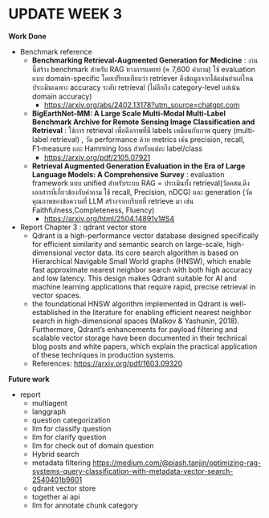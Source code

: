 # UPDATE WEEK 3
**Work Done**
- Benchmark reference
  - **Benchmarking Retrieval-Augmented Generation for Medicine** : งานนี้สร้าง benchmark สำหรับ RAG ทางการแพทย์ (≈ 7,600 คำถาม) ใช้ evaluation แบบ domain-specific โดยเปรียบเทียบว่า retriever ดึงข้อมูลจากได้แม่นยำแค่ไหน ประเมินเฉพาะ accuracy ระดับ retrieval (ไม่ลึกถึง category-level แต่เน้น domain accuracy)
    - https://arxiv.org/abs/2402.13178?utm_source=chatgpt.com
  - **BigEarthNet-MM: A Large Scale Multi-Modal Multi-Label Benchmark Archive for Remote Sensing Image Classification and Retrieval** : ใช้การ retrieval เพื่อดึงภาพที่มี labels เหมือนกับภาพ query (multi-label retrieval) , วัด performance ด้วย metrics เช่น precision, recall, F1‑measure และ Hamming loss สำหรับแต่ละ label/class
    - https://arxiv.org/pdf/2105.07921
  - **Retrieval Augmented Generation Evaluation in the Era of Large Language Models: A Comprehensive Survey** : evaluation framework แบบ unified สำหรับระบบ RAG = ประเมินทั้ง retrieval(วัดคสม.ดึงเอกสารที่เกี่ยวข้องกับคำถาม ใช้ recall, Precision, nDCG) และ generation (วัดคุณภาพของข้อความที่ LLM สร้างจากบริบทที่ retrieve มา เช่น Faithfulness,Completeness, Fluency)
    - https://arxiv.org/html/2504.14891v1#S4
-  Report Chapter 3 : qdrant vector store
   - Qdrant is a high-performance vector database designed specifically for efficient similarity and semantic search on large-scale, high-dimensional vector data. Its core search algorithm is based on Hierarchical Navigable Small World graphs (HNSW), which enable fast approximate nearest neighbor search with both high accuracy and low latency. This design makes Qdrant suitable for AI and machine learning applications that require rapid, precise retrieval in vector spaces.
   - the foundational HNSW algorithm implemented in Qdrant is well-established in the literature for enabling efficient nearest neighbor search in high-dimensional spaces (Malkov & Yashunin, 2018). Furthermore, Qdrant’s enhancements for payload filtering and scalable vector storage have been documented in their technical blog posts and white papers, which explain the practical application of these techniques in production systems.
   - References: https://arxiv.org/pdf/1603.09320
    
**Future work**
- report
  - multiagent
  - langgraph
  - question categorization
  - llm for classify question
  - llm for clarify question
  - llm for check out of domain question
  - Hybrid search
  - metadata filtering https://medium.com/@piash.tanjin/optimizing-rag-systems-query-classification-with-metadata-vector-search-2540401b9601
  - qdrant vector store
  - together ai api
  - llm for annotate chunk category
